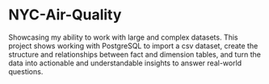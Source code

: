 # NYC-Air-Quality
Showcasing my ability to work with large and complex datasets. This project shows working with PostgreSQL to import a csv dataset, create the structure and relationships between fact and dimension tables, and turn the data into actionable and understandable insights to answer real-world questions.
